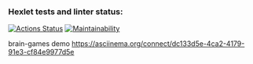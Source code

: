 ### Hexlet tests and linter status:

[![Actions Status](https://github.com/DaniilTsyplakov/js-starter-project-44/workflows/hexlet-check/badge.svg)](https://github.com/DaniilTsyplakov/js-starter-project-44/actions)
[![Maintainability](https://api.codeclimate.com/v1/badges/9f5cc23f72c608b8bd19/maintainability)](https://codeclimate.com/github/DaniilTsyplakov/js-starter-project-44/maintainability)

brain-games demo https://asciinema.org/connect/dc133d5e-4ca2-4179-91e3-cf84e9977d5e
